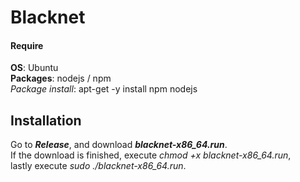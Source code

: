 # Blacknet





#### Require
**OS**: Ubuntu \
**Packages**: nodejs / npm \
*Package install*: apt-get -y install npm nodejs


## Installation

Go to ***Release***, and download ***blacknet-x86_64.run***.\
If the download is finished, execute *chmod +x blacknet-x86_64.run*,\
lastly execute *sudo ./blacknet-x86_64.run*.
